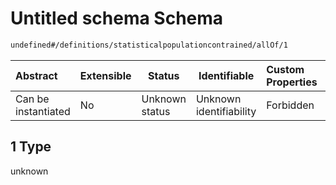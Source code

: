 # Untitled schema Schema

```txt
undefined#/definitions/statisticalpopulationcontrained/allOf/1
```




| Abstract            | Extensible | Status         | Identifiable            | Custom Properties | Additional Properties | Access Restrictions | Defined In                                                                 |
| :------------------ | ---------- | -------------- | ----------------------- | :---------------- | --------------------- | ------------------- | -------------------------------------------------------------------------- |
| Can be instantiated | No         | Unknown status | Unknown identifiability | Forbidden         | Allowed               | none                | [dataset.schema.json\*](../out/dataset.schema.json "open original schema") |

## 1 Type

unknown
